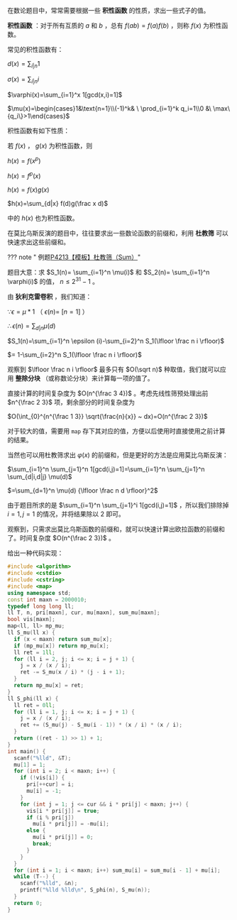 在数论题目中，常常需要根据一些 **积性函数** 的性质，求出一些式子的值。

 **积性函数** ：对于所有互质的 $a$ 和 $b$ ，总有 $f(ab)=f(a)f(b)$ ，则称 $f(x)$ 为积性函数。

常见的积性函数有：

 $d(x)=\sum_{i|n} 1$ 

 $\sigma(x)=\sum_{i|n} i$ 

 $\varphi(x)=\sum_{i=1}^x 1[gcd(x,i)=1]$ 

 $\mu(x)=\begin{cases}1&\text{n=1}\\(-1)^k& \ \prod_{i=1}^k q_i=1\\0 &\ \max\{q_i\}>1\end{cases}$ 

积性函数有如下性质：

若 $f(x)$ ， $g(x)$ 为积性函数，则

 $h(x)=f(x^p)$ 

 $h(x)=f^p(x)$ 

 $h(x)=f(x)g(x)$ 

 $h(x)=\sum_{d|x} f(d)g(\frac x d)$ 

中的 $h(x)$ 也为积性函数。

在莫比乌斯反演的题目中，往往要求出一些数论函数的前缀和，利用 **杜教筛** 可以快速求出这些前缀和。

??? note " 例题[P4213【模板】杜教筛（Sum）](https://www.luogu.org/problemnew/show/P4213)"

题目大意：求 $S_1(n)= \sum_{i=1}^n \mu(i)$ 和 $S_2(n)= \sum_{i=1}^n \varphi(i)$ 的值， $n\le 2^{31} -1$ 。

由 **狄利克雷卷积** ，我们知道：

 $\because \epsilon =\mu * 1$ （ $\epsilon(n)=~[n=1]$ ）

 $\therefore \epsilon (n)=\sum_{d|n} \mu(d)$ 

 $S_1(n)=\sum_{i=1}^n \epsilon (i)-\sum_{i=2}^n S_1(\lfloor \frac n i \rfloor)$ 

 $= 1-\sum_{i=2}^n S_1(\lfloor \frac n i \rfloor)$ 

观察到 $\lfloor \frac n i \rfloor$ 最多只有 $O(\sqrt n)$ 种取值，我们就可以应用 **整除分块** （或称数论分块）来计算每一项的值了。

直接计算的时间复杂度为 $O(n^{\frac 3 4})$ 。考虑先线性筛预处理出前 $n^{\frac 2 3}$ 项，剩余部分的时间复杂度为

 $O(\int_{0}^{n^{\frac 1 3}} \sqrt{\frac{n}{x}} ~ dx)=O(n^{\frac 2 3})$ 

对于较大的值，需要用 `map` 存下其对应的值，方便以后使用时直接使用之前计算的结果。

当然也可以用杜教筛求出 $\varphi (x)$ 的前缀和，但是更好的方法是应用莫比乌斯反演：

 $\sum_{i=1}^n \sum_{j=1}^n 1[gcd(i,j)=1]=\sum_{i=1}^n \sum_{j=1}^n \sum_{d|i,d|j} \mu(d)$ 

 $=\sum_{d=1}^n \mu(d) {\lfloor \frac n d \rfloor}^2$ 

由于题目所求的是 $\sum_{i=1}^n \sum_{j=1}^i 1[gcd(i,j)=1]$ ，所以我们排除掉 $i=1,j=1$ 的情况，并将结果除以 $2$ 即可。

观察到，只需求出莫比乌斯函数的前缀和，就可以快速计算出欧拉函数的前缀和了。时间复杂度 $O(n^{\frac 2 3})$ 。

给出一种代码实现：

```cpp
#include <algorithm>
#include <cstdio>
#include <cstring>
#include <map>
using namespace std;
const int maxn = 2000010;
typedef long long ll;
ll T, n, pri[maxn], cur, mu[maxn], sum_mu[maxn];
bool vis[maxn];
map<ll, ll> mp_mu;
ll S_mu(ll x) {
  if (x < maxn) return sum_mu[x];
  if (mp_mu[x]) return mp_mu[x];
  ll ret = 1ll;
  for (ll i = 2, j; i <= x; i = j + 1) {
    j = x / (x / i);
    ret -= S_mu(x / i) * (j - i + 1);
  }
  return mp_mu[x] = ret;
}
ll S_phi(ll x) {
  ll ret = 0ll;
  for (ll i = 1, j; i <= x; i = j + 1) {
    j = x / (x / i);
    ret += (S_mu(j) - S_mu(i - 1)) * (x / i) * (x / i);
  }
  return ((ret - 1) >> 1) + 1;
}
int main() {
  scanf("%lld", &T);
  mu[1] = 1;
  for (int i = 2; i < maxn; i++) {
    if (!vis[i]) {
      pri[++cur] = i;
      mu[i] = -1;
    }
    for (int j = 1; j <= cur && i * pri[j] < maxn; j++) {
      vis[i * pri[j]] = true;
      if (i % pri[j])
        mu[i * pri[j]] = -mu[i];
      else {
        mu[i * pri[j]] = 0;
        break;
      }
    }
  }
  for (int i = 1; i < maxn; i++) sum_mu[i] = sum_mu[i - 1] + mu[i];
  while (T--) {
    scanf("%lld", &n);
    printf("%lld %lld\n", S_phi(n), S_mu(n));
  }
  return 0;
}
```
